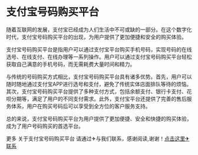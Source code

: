 # 支付宝号码购买平台

随着互联网的发展，支付宝已经成为人们生活中不可或缺的一部分。在这个数字化时代，支付宝号码购买平台的出现，为用户提供了更加便捷和安全的购买体验。

支付宝号码购买平台是指用户可以通过支付宝平台购买手机号码，实现号码的在线选号、在线支付、在线办理等一系列操作。用户可以通过支付宝号码购买平台轻松获取自己满意的手机号码，而无需耗费大量时间和精力。

与传统的号码购买方式相比，支付宝号码购买平台具有诸多优势。首先，用户可以随时随地通过支付宝APP进行选号和支付，避免了传统实体店面排队等待的烦恼。其次，支付宝号码购买平台提供了多种支付方式，包括余额支付、银行卡支付、花呗分期等，满足了用户的不同支付需求。此外，支付宝平台还提供了完善的售后服务体系，用户在购买号码后可以享受到全方位的客户服务支持。

总的来说，支付宝号码购买平台为用户提供了更加便捷、安全和快捷的购买体验，成为了用户号码购买的首选平台。

更多 关于支付宝号码购买平台 请通过✈与我们联系，感谢阅读,谢谢！[点击这里✈联系](https://t.me/LM999bot)